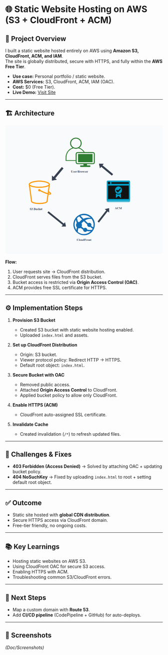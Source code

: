 # 🌐 Static Website Hosting on AWS (S3 + CloudFront + ACM)

## 📖 Project Overview
I built a static website hosted entirely on AWS using **Amazon S3, CloudFront, ACM, and IAM**.  
The site is globally distributed, secure with HTTPS, and fully within the **AWS Free Tier**.  

- **Use case:** Personal portfolio / static website.  
- **AWS Services:** S3, CloudFront, ACM, IAM (OAC).  
- **Cost:** $0 (Free Tier).  
- **Live Demo:** [Visit Site](https://d2cbpkvdkjqntq.cloudfront.net)  

---

## 🏗️ Architecture
![Architecture Diagram](Architecture-Diagram.png)

**Flow:**
1. User requests site → CloudFront distribution.  
2. CloudFront serves files from the S3 bucket.  
3. Bucket access is restricted via **Origin Access Control (OAC)**.  
4. ACM provides free SSL certificate for HTTPS.  

---

## ⚙️ Implementation Steps

1. **Provision S3 Bucket**
   - Created S3 bucket with static website hosting enabled.  
   - Uploaded `index.html` and assets.  

2. **Set up CloudFront Distribution**
   - Origin: S3 bucket.  
   - Viewer protocol policy: Redirect HTTP → HTTPS.  
   - Default root object: `index.html`.  

3. **Secure Bucket with OAC**
   - Removed public access.  
   - Attached **Origin Access Control** to CloudFront.  
   - Applied bucket policy to allow only CloudFront.  

4. **Enable HTTPS (ACM)**
   - CloudFront auto-assigned SSL certificate.  

5. **Invalidate Cache**
   - Created invalidation (`/*`) to refresh updated files.  

---

## 🚧 Challenges & Fixes
- **403 Forbidden (Access Denied)** → Solved by attaching OAC + updating bucket policy.  
- **404 NoSuchKey** → Fixed by uploading `index.html` to root + setting default root object.  

---

## ✅ Outcome
- Static site hosted with **global CDN distribution**.  
- Secure HTTPS access via CloudFront domain.  
- Free-tier friendly, no ongoing costs.  

---

## 📚 Key Learnings
- Hosting static websites on AWS S3.  
- Using CloudFront OAC for secure S3 access.  
- Enabling HTTPS with ACM.  
- Troubleshooting common S3/CloudFront errors.  

---

## 🔮 Next Steps
- Map a custom domain with **Route 53**.  
- Add **CI/CD pipeline** (CodePipeline + GitHub) for auto-deploys.  

---

## 📸 Screenshots
*(Doc/Screenshots)*  
